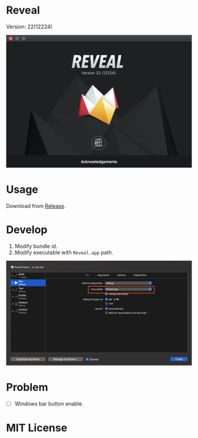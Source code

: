 # Reveal

Version: 22(12224)

![](images/3.png)

# Usage

Download from [Release](https://github.com/XWJACK/Reveal/releases).

# Develop

1. Modify bundle id.
2. Modify executable with `Reveal.app` path. 

![](images/2.png)

# Problem

- [ ] Windows bar button enable. 

# MIT License


